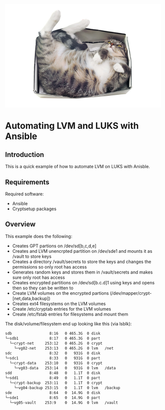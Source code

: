 
![alt tag](https://raw.githubusercontent.com/lateralblast/ansible-lvm-luks/master/images/cat_in_a_box.jpg)

Automating LVM and LUKS with Ansible
====================================

Introduction
------------

This is a quick example of how to automate LVM on LUKS with Anisble.

Requirements
------------

Required software:

- Ansible
- Cryptsetup packages

Overview
--------

This example does the following:

- Creates GPT partions on /dev/sd[b,c,d,e]
- Creates and LVM unencrpted partition on /dev/sde1 and mounts it as /vault to store keys
- Creates a directory /vault/secrets to store the keys and changes the permissions so only root has access
- Generates random keys and stores them in /vault/secrets and makes sure only root has access
- Creates encrypted partitions on /dev/sd[b.c.d]1 using keys and opens then so they can be written to
- Create LVM volumes on the encrypted partions (/dev/mapper/crypt-[net,data,backup])
- Creates ext4 filesystems on the LVM volumes
- Create /etc/cryptab entries for the LVM volumes
- Create /etc/fstab entries for filesystems and mount them

The disk/volume/filesystem end up looking like this (via lsblk):

```
sdb                 8:16   0 465.3G  0 disk
└─sdb1              8:17   0 465.3G  0 part
  └─crypt-net     253:12   0 465.2G  0 crypt
    └─vg02-net    253:13   0 465.2G  0 lvm   /net
sdc                 8:32   0   931G  0 disk
└─sdc1              8:33   0   931G  0 part
  └─crypt-data    253:10   0   931G  0 crypt
    └─vg03-data   253:14   0   931G  0 lvm   /data
sdd                 8:48   0   1.1T  0 disk
└─sdd1              8:49   0   1.1T  0 part
  └─crypt-backup  253:11   0   1.1T  0 crypt
    └─vg04-backup 253:15   0   1.1T  0 lvm   /backup
sde                 8:64   0  14.9G  0 disk
└─sde1              8:65   0  14.9G  0 part
  └─vg05-vault    253:9    0  14.9G  0 lvm   /vault
```
